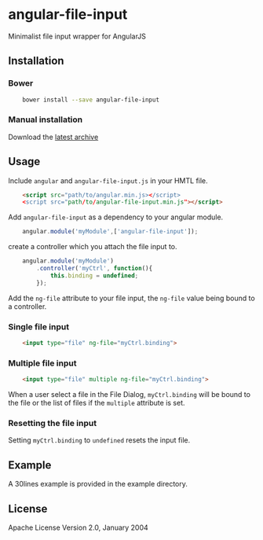 # angular-file-input

Minimalist file input wrapper for AngularJS


## Installation

### Bower 
```bash
    bower install --save angular-file-input
```

### Manual installation

Download the [latest archive](https://github.com/quentinlampin/angular-file-input/archive/master.tar.gz)

## Usage

Include `angular` and `angular-file-input.js` in your HMTL file.

```html
    <script src="path/to/angular.min.js></script>
    <script src="path/to/angular-file-input.min.js"></script>
```
   
Add `angular-file-input` as a dependency to your angular module.

```js
    angular.module('myModule',['angular-file-input']);
```


create a controller which you attach the file input to.
```js
    angular.module('myModule')
        .controller('myCtrl', function(){
            this.binding = undefined;
        });
```

Add the `ng-file` attribute to your file input, the `ng-file` value being bound to a controller.
 
### Single file input

```html
    <input type="file" ng-file="myCtrl.binding">
```

### Multiple file input

```html
    <input type="file" multiple ng-file="myCtrl.binding">
```


When a user select a file in the File Dialog, `myCtrl.binding` will be bound to the file or the list of files if the `multiple` attribute is set.


### Resetting the file input

Setting `myCtrl.binding` to `undefined` resets the input file.


## Example

A 30lines example is provided in the example directory.

## License

Apache License Version 2.0, January 2004